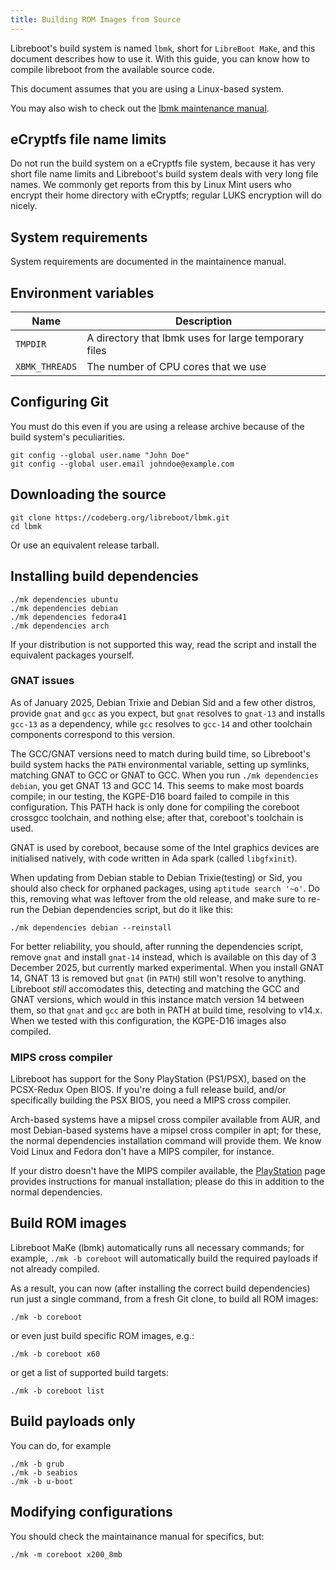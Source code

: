 ```yaml
---
title: Building ROM Images from Source
---
```


Libreboot's build system is named `lbmk`, short for `LibreBoot MaKe`, and this
document describes how to use it. With this guide, you can know how to compile
libreboot from the available source code.

This document assumes that you are using a Linux-based system.

You may also wish to check out the [lbmk maintenance manual](../maintain/).

## eCryptfs file name limits

Do not run the build system on a eCryptfs file system, because it has very
short file name limits and Libreboot's build system deals with very long
file names. We commonly get reports from this by Linux Mint users who
encrypt their home directory with eCryptfs; regular LUKS encryption will do
nicely.

## System requirements

System requirements are documented in the maintainence manual.

## Environment variables

| Name           | Description                                          |
| -              | -                                                    |
| `TMPDIR`       | A directory that lbmk uses for large temporary files |
| `XBMK_THREADS` | The number of CPU cores that we use                  |

## Configuring Git

You must do this even if you are using a release archive because of the build
system's peculiarities.

```
git config --global user.name "John Doe"
git config --global user.email johndoe@example.com
```

## Downloading the source

```
git clone https://codeberg.org/libreboot/lbmk.git
cd lbmk
```

Or use an equivalent release tarball.

## Installing build dependencies

```
./mk dependencies ubuntu
./mk dependencies debian
./mk dependencies fedora41
./mk dependencies arch
```

If your distribution is not supported this way, read the script and install the
equivalent packages yourself.

### GNAT issues

As of January 2025, Debian Trixie and Debian Sid and  a few other distros,
provide `gnat` and `gcc` as you expect, but `gnat` resolves to `gnat-13` and
installs `gcc-13` as a dependency, while `gcc` resolves to `gcc-14` and other
toolchain components correspond to this version.

The GCC/GNAT versions need to match during build time, so Libreboot's build
system hacks the `PATH` environmental variable, setting up symlinks, matching
GNAT to GCC or GNAT to GCC. When you run `./mk dependencies debian`, you get
GNAT 13 and GCC 14. This seems to make most boards compile; in our testing, the
KGPE-D16 board failed to compile in this configuration. This PATH hack is only
done for compiling the coreboot crossgcc toolchain, and nothing else; after that,
coreboot's toolchain is used.

GNAT is used by coreboot, because some of the Intel graphics devices are
initialised natively, with code written in Ada spark (called `libgfxinit`).

When updating from Debian stable to Debian Trixie(testing) or Sid, you should
also check for orphaned packages, using `aptitude search '~o'`. Do this,
removing what was leftover from the old release, and make sure to re-run the
Debian dependencies script, but do it like this:

	./mk dependencies debian --reinstall

For better reliability, you should, after running the dependencies script,
remove `gnat` and install `gnat-14` instead, which is available on this day
of 3 December 2025, but currently marked experimental. When you install
GNAT 14, GNAT 13 is removed but `gnat` (in `PATH`) still won't resolve to
anything. Libreboot *still* accomodates this, detecting and matching the GCC
and GNAT versions, which would in this instance match version 14 between them,
so that `gnat` and `gcc` are both in PATH at build time, resolving to v14.x.
When we tested with this configuration, the KGPE-D16 images also compiled.

### MIPS cross compiler

Libreboot has support for the Sony PlayStation (PS1/PSX), based on
the PCSX-Redux Open BIOS. If you're doing a full release build, and/or
specifically building the PSX BIOS, you need a MIPS cross compiler.

Arch-based systems have a mipsel cross compiler available from AUR, and most
Debian-based systems have a mipsel cross compiler in apt; for these, the normal
dependencies installation command will provide them. We know Void Linux and
Fedora don't have a MIPS compiler, for instance.

If your distro doesn't have the MIPS compiler available,
the [PlayStation](../install/playstation) page provides instructions for
manual installation; please do this in addition to the normal dependencies.

## Build ROM images

Libreboot MaKe (lbmk) automatically runs all necessary commands; for
example, `./mk -b coreboot` will automatically build the required payloads
if not already compiled.

As a result, you can now (after installing the correct build dependencies) run
just a single command, from a fresh Git clone, to build all ROM images:

	./mk -b coreboot

or even just build specific ROM images, e.g.:

	./mk -b coreboot x60

or get a list of supported build targets:

	./mk -b coreboot list

## Build payloads only

You can do, for example

```
./mk -b grub
./mk -b seabios
./mk -b u-boot
```

## Modifying configurations

You should check the maintainance manual for specifics, but:
```
./mk -m coreboot x200_8mb
```
